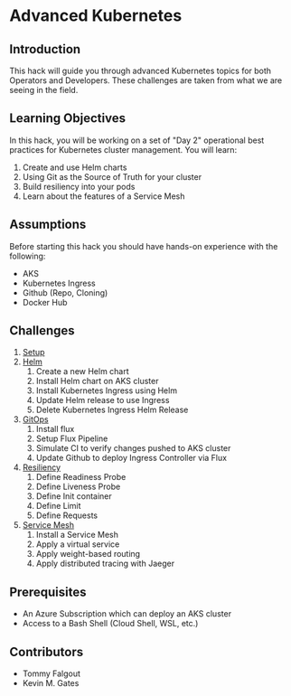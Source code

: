 # Advanced Kubernetes

## Introduction

This hack will guide you through advanced Kubernetes topics for both Operators and Developers.  These challenges are taken from what we are seeing in the field.

## Learning Objectives

In this hack, you will be working on a set of "Day 2" operational best practices for Kubernetes cluster management.  You will learn:

1. Create and use Helm charts
1. Using Git as the Source of Truth for your cluster
1. Build resiliency into your pods
1. Learn about the features of a Service Mesh

## Assumptions

Before starting this hack you should have hands-on experience with the following:

- AKS
- Kubernetes Ingress
- Github (Repo, Cloning)
- Docker Hub

## Challenges

1. [Setup](./Student/01-setup.md)
1. [Helm](./Student/02-helm.md)
   1. Create a new Helm chart
   1. Install Helm chart on AKS cluster
   1. Install Kubernetes Ingress using Helm
   1. Update Helm release to use Ingress
   1. Delete Kubernetes Ingress Helm Release
1. [GitOps](./Student/03-gitops.md)
   1. Install flux
   1. Setup Flux Pipeline
   1. Simulate CI to verify changes pushed to AKS cluster 
   1. Update Github to deploy Ingress Controller via Flux
1. [Resiliency](./Student/04-resiliency.md)
   1. Define Readiness Probe
   1. Define Liveness Probe
   1. Define Init container
   1. Define Limit
   1. Define Requests
1. [Service Mesh](./Student/05-service-mesh.md)
   1. Install a Service Mesh
   1. Apply a virtual service
   1. Apply weight-based routing
   1. Apply distributed tracing with Jaeger

## Prerequisites

- An Azure Subscription which can deploy an AKS cluster
- Access to a Bash Shell (Cloud Shell, WSL, etc.)

## Contributors
- Tommy Falgout
- Kevin M. Gates

